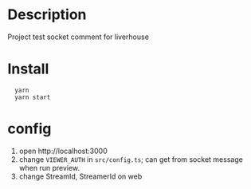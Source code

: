 # Description
 Project test socket comment for liverhouse

# Install
```
  yarn
  yarn start
```

# config
1. open http://localhost:3000
2. change `VIEWER_AUTH` in `src/config.ts`; can get from socket message when run preview.
3. change StreamId, StreamerId on web
